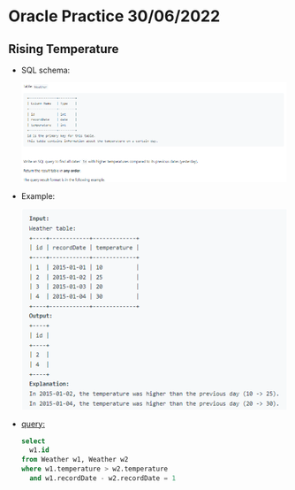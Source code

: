 # Oracle Practice 30/06/2022

## Rising Temperature

- SQL schema:

  ![rising_temperature_sql_schema](../img_sql_schema/6/30_rising_temperature_sql_schema.png)

- Example:

  ![rising_temperature](../img_example/6/30_rising_temperature.png)

- <ins>query:</ins>
  ```sql
  select
    w1.id
  from Weather w1, Weather w2
  where w1.temperature > w2.temperature
    and w1.recordDate - w2.recordDate = 1
  ```
